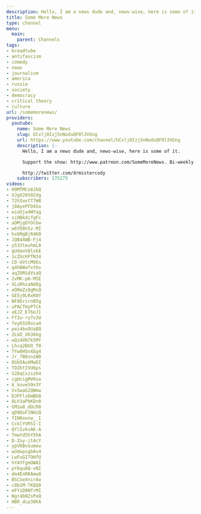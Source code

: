 ```yaml
---
description: Hello, I am a news dude and, news-wise, here is some of it.
title: Some More News
type: channel
menu:
  main:
    parent: Channels
tags:
- breadtube
- antifascism
- comedy
- news
- journalism
- america
- russia
- society
- democracy
- critical theory
- culture
url: /somemorenews/
providers:
  youtube:
    name: Some More News
    slug: UCvlj0IzjSnNoduQF0l3VGng
    url: https://www.youtube.com/channel/UCvlj0IzjSnNoduQF0l3VGng
    description: |-
      Hello, I am a news dude and, news-wise, here is some of it.

      Support the show: http://www.patreon.com/SomeMoreNews. Bi-weekly full episodes every Sunday, and even more as time goes on.

      http://twitter.com/drmistercody
    subscribers: 175275
videos:
- H9MTMCo8JbQ
- XJgX20S0Zdg
- 72hIwxtT7W8
- j0AyePFD4So
- wieUja4WYag
- siOBkdifgFc
- aDMjgOYOcDw
- w6YD0n5z-MI
- hx6MgBjR4K0
- JQB4XWB-Fj4
- y533teuhmL8
- gUdanV8lxkE
- 1cZUcKPfN34
- CD-UVtcM96s
- q4hBWafxt6s
- aqZ0RSdVsaQ
- 2vMK-p6-M5E
- VLuRhzaNd8g
- eDRmZz8gMsQ
- GE5j0LRxR8Y
- NF86rirnB5g
- uPACTHyPTCk
- aEJZ_E76oJI
- Ff2u-ry7v3U
- fey6SS0oca4
- pei4boOUaBQ
- 2LkD_X636bg
- wQz4XN7k5MY
- Lhcq2BUO_T0
- TYw0HSnXbg4
- Jr_7B8snzW0
- 8Gb5AuUMwDI
- TOZktIVU6ps
- S2DqCxzszK4
- cgHzigMVRso
- 6_koveS9n3Y
- Vx5waG2QWmw
- DJFFls6mBb8
- 8Lh3aPbKDn8
- GM1w8_dOcR8
- qD9DoFINHzQ
- fIN8oxnw__I
- CcklYVR5I-I
- QYlIvkvAK-A
- Tmwtd5hY5hA
- D-Zoy-it4cY
- ypVKBvGumew
- wUdwpsgbAv4
- LwFuGITOHfU
- hYAYFgmOWAI
- pY6qu8Q-vNI
- dm4EnRKAmw8
- BSCSeXnirAo
- c8b1M-TKQQ8
- mFYiD8NfrMI
- Ngr4bNZsPeQ
- HBR_dcp38KA
---
```

